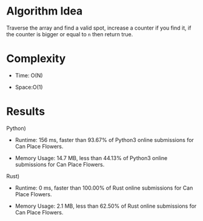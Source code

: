 # Algorithm Idea

Traverse the array and find a valid spot, increase a counter if you find it, if the counter is bigger or equal to `n` then return true.

# Complexity

- Time: O(N)

- Space:O(1)

# Results

Python)

- Runtime: 156 ms, faster than 93.67% of Python3 online submissions for Can Place Flowers.

- Memory Usage: 14.7 MB, less than 44.13% of Python3 online submissions for Can Place Flowers.

Rust)

- Runtime: 0 ms, faster than 100.00% of Rust online submissions for Can Place Flowers.

- Memory Usage: 2.1 MB, less than 62.50% of Rust online submissions for Can Place Flowers.